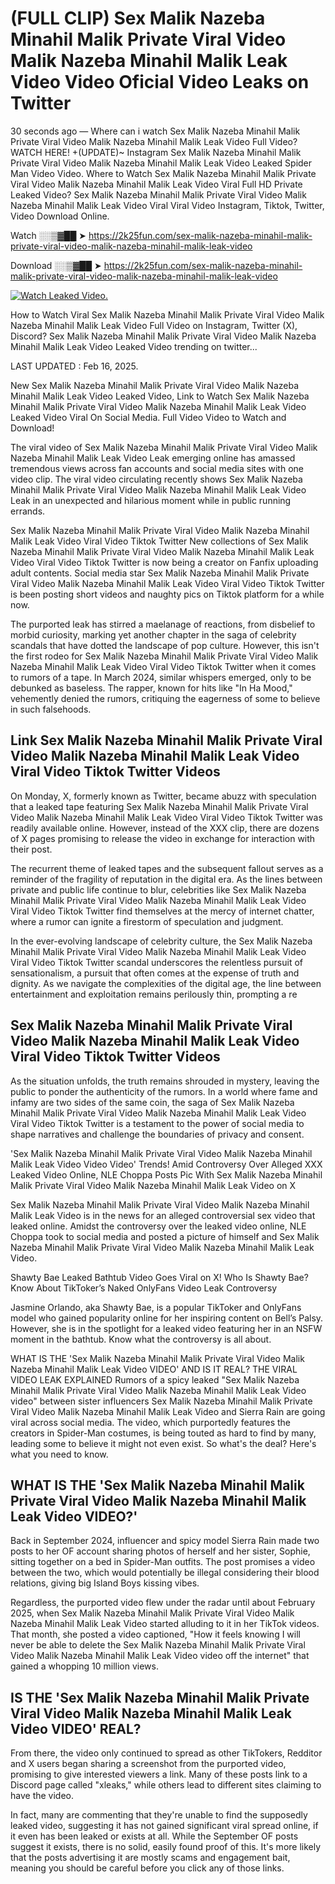 # (FULL CLIP) Sex Malik Nazeba Minahil Malik Private Viral Video Malik Nazeba Minahil Malik Leak Video Video Oficial Video Leaks on Twitter

30 seconds ago — Where can i watch Sex Malik Nazeba Minahil Malik Private Viral Video Malik Nazeba Minahil Malik Leak Video Full Video? WATCH HERE! +(UPDATE)~ Instagram Sex Malik Nazeba Minahil Malik Private Viral Video Malik Nazeba Minahil Malik Leak Video Leaked Spider Man Video Video. Where to Watch Sex Malik Nazeba Minahil Malik Private Viral Video Malik Nazeba Minahil Malik Leak Video Viral Full HD Private Leaked Video? Sex Malik Nazeba Minahil Malik Private Viral Video Malik Nazeba Minahil Malik Leak Video Viral Viral Video Instagram, Tiktok, Twitter, Video Download Online.

Watch ░░▒▓██ ➤ https://2k25fun.com/sex-malik-nazeba-minahil-malik-private-viral-video-malik-nazeba-minahil-malik-leak-video

Download ░░▒▓██ ➤ https://2k25fun.com/sex-malik-nazeba-minahil-malik-private-viral-video-malik-nazeba-minahil-malik-leak-video

[![Watch Leaked Video.](https://miro.medium.com/v2/resize:fit:828/format:webp/1*cilzJN44JGOrTw9NJCrNHA.gif "Watch Leaked Video")](https://2k25fun.com/sex-malik-nazeba-minahil-malik-private-viral-video-malik-nazeba-minahil-malik-leak-video)

How to Watch Viral Sex Malik Nazeba Minahil Malik Private Viral Video Malik Nazeba Minahil Malik Leak Video Full Video on Instagram, Twitter (X), Discord? Sex Malik Nazeba Minahil Malik Private Viral Video Malik Nazeba Minahil Malik Leak Video Leaked Video trending on twitter...

LAST UPDATED : Feb 16, 2025.

New Sex Malik Nazeba Minahil Malik Private Viral Video Malik Nazeba Minahil Malik Leak Video Leaked Video, Link to Watch Sex Malik Nazeba Minahil Malik Private Viral Video Malik Nazeba Minahil Malik Leak Video Leaked Video Viral On Social Media. Full Video Video to Watch and Download!

The viral video of Sex Malik Nazeba Minahil Malik Private Viral Video Malik Nazeba Minahil Malik Leak Video Leak emerging online has amassed tremendous views across fan accounts and social media sites with one video clip. The viral video circulating recently shows Sex Malik Nazeba Minahil Malik Private Viral Video Malik Nazeba Minahil Malik Leak Video Leak in an unexpected and hilarious moment while in public running errands.

Sex Malik Nazeba Minahil Malik Private Viral Video Malik Nazeba Minahil Malik Leak Video Viral Video Tiktok Twitter New collections of Sex Malik Nazeba Minahil Malik Private Viral Video Malik Nazeba Minahil Malik Leak Video Viral Video Tiktok Twitter is now being a creator on Fanfix uploading adult contents. Social media star Sex Malik Nazeba Minahil Malik Private Viral Video Malik Nazeba Minahil Malik Leak Video Viral Video Tiktok Twitter is been posting short videos and naughty pics on Tiktok platform for a while now.

The purported leak has stirred a maelanage of reactions, from disbelief to morbid curiosity, marking yet another chapter in the saga of celebrity scandals that have dotted the landscape of pop culture. However, this isn't the first rodeo for Sex Malik Nazeba Minahil Malik Private Viral Video Malik Nazeba Minahil Malik Leak Video Viral Video Tiktok Twitter when it comes to rumors of a tape. In March 2024, similar whispers emerged, only to be debunked as baseless. The rapper, known for hits like "In Ha Mood," vehemently denied the rumors, critiquing the eagerness of some to believe in such falsehoods.

## Link Sex Malik Nazeba Minahil Malik Private Viral Video Malik Nazeba Minahil Malik Leak Video Viral Video Tiktok Twitter Videos

On Monday, X, formerly known as Twitter, became abuzz with speculation that a leaked tape featuring Sex Malik Nazeba Minahil Malik Private Viral Video Malik Nazeba Minahil Malik Leak Video Viral Video Tiktok Twitter was readily available online. However, instead of the XXX clip, there are dozens of X pages promising to release the video in exchange for interaction with their post.

The recurrent theme of leaked tapes and the subsequent fallout serves as a reminder of the fragility of reputation in the digital era. As the lines between private and public life continue to blur, celebrities like Sex Malik Nazeba Minahil Malik Private Viral Video Malik Nazeba Minahil Malik Leak Video Viral Video Tiktok Twitter find themselves at the mercy of internet chatter, where a rumor can ignite a firestorm of speculation and judgment.

In the ever-evolving landscape of celebrity culture, the Sex Malik Nazeba Minahil Malik Private Viral Video Malik Nazeba Minahil Malik Leak Video Viral Video Tiktok Twitter scandal underscores the relentless pursuit of sensationalism, a pursuit that often comes at the expense of truth and dignity. As we navigate the complexities of the digital age, the line between entertainment and exploitation remains perilously thin, prompting a re

##  Sex Malik Nazeba Minahil Malik Private Viral Video Malik Nazeba Minahil Malik Leak Video Viral Video Tiktok Twitter Videos

As the situation unfolds, the truth remains shrouded in mystery, leaving the public to ponder the authenticity of the rumors. In a world where fame and infamy are two sides of the same coin, the saga of Sex Malik Nazeba Minahil Malik Private Viral Video Malik Nazeba Minahil Malik Leak Video Viral Video Tiktok Twitter is a testament to the power of social media to shape narratives and challenge the boundaries of privacy and consent.

'Sex Malik Nazeba Minahil Malik Private Viral Video Malik Nazeba Minahil Malik Leak Video Video Video' Trends! Amid Controversy Over Alleged XXX Leaked Video Online, NLE Choppa Posts Pic With Sex Malik Nazeba Minahil Malik Private Viral Video Malik Nazeba Minahil Malik Leak Video on X

Sex Malik Nazeba Minahil Malik Private Viral Video Malik Nazeba Minahil Malik Leak Video is in the news for an alleged controversial sex video that leaked online. Amidst the controversy over the leaked video online, NLE Choppa took to social media and posted a picture of himself and Sex Malik Nazeba Minahil Malik Private Viral Video Malik Nazeba Minahil Malik Leak Video.

Shawty Bae Leaked Bathtub Video Goes Viral on X! Who Is Shawty Bae? Know About TikToker’s Naked OnlyFans Video Leak Controversy

Jasmine Orlando, aka Shawty Bae, is a popular TikToker and OnlyFans model who gained popularity online for her inspiring content on Bell’s Palsy. However, she is in the spotlight for a leaked video featuring her in an NSFW moment in the bathtub. Know what the controversy is all about.

WHAT IS THE 'Sex Malik Nazeba Minahil Malik Private Viral Video Malik Nazeba Minahil Malik Leak Video VIDEO' AND IS IT REAL? THE VIRAL VIDEO LEAK EXPLAINED Rumors of a spicy leaked "Sex Malik Nazeba Minahil Malik Private Viral Video Malik Nazeba Minahil Malik Leak Video video" between sister influencers Sex Malik Nazeba Minahil Malik Private Viral Video Malik Nazeba Minahil Malik Leak Video and Sierra Rain are going viral across social media. The video, which purportedly features the creators in Spider-Man costumes, is being touted as hard to find by many, leading some to believe it might not even exist. So what's the deal? Here's what you need to know.

## WHAT IS THE 'Sex Malik Nazeba Minahil Malik Private Viral Video Malik Nazeba Minahil Malik Leak Video VIDEO?'

Back in September 2024, influencer and spicy model Sierra Rain made two posts to her OF account sharing photos of herself and her sister, Sophie, sitting together on a bed in Spider-Man outfits. The post promises a video between the two, which would potentially be illegal considering their blood relations, giving big Island Boys kissing vibes.

Regardless, the purported video flew under the radar until about February 2025, when Sex Malik Nazeba Minahil Malik Private Viral Video Malik Nazeba Minahil Malik Leak Video started alluding to it in her TikTok videos. That month, she posted a video captioned, "How it feels knowing I will never be able to delete the Sex Malik Nazeba Minahil Malik Private Viral Video Malik Nazeba Minahil Malik Leak Video video off the internet" that gained a whopping 10 million views.

## IS THE 'Sex Malik Nazeba Minahil Malik Private Viral Video Malik Nazeba Minahil Malik Leak Video VIDEO' REAL?

From there, the video only continued to spread as other TikTokers, Redditor and X users began sharing a screenshot from the purported video, promising to give interested viewers a link. Many of these posts link to a Discord page called "xleaks," while others lead to different sites claiming to have the video.

In fact, many are commenting that they're unable to find the supposedly leaked video, suggesting it has not gained significant viral spread online, if it even has been leaked or exists at all. While the September OF posts suggest it exists, there is no solid, easily found proof of this. It's more likely that the posts advertising it are mostly scams and engagement bait, meaning you should be careful before you click any of those links.